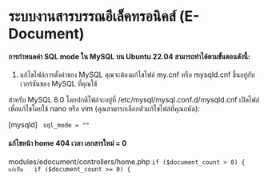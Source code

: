 # ระบบงานสารบรรณอีเล็คทรอนิคส์ (E-Document)


#### การกำหนดค่า SQL mode ใน MySQL บน Ubuntu 22.04 สามารถทำได้ตามขั้นตอนดังนี้:

1. แก้ไขไฟล์การตั้งค่าของ MySQL
คุณจะต้องแก้ไขไฟล์ my.cnf หรือ mysqld.cnf ขึ้นอยู่กับเวอร์ชันของ MySQL ที่คุณใช้

สำหรับ MySQL 8.0 โดยปกติไฟล์จะอยู่ที่ /etc/mysql/mysql.conf.d/mysqld.cnf
เปิดไฟล์เพื่อแก้ไขโดยใช้ nano หรือ vim (คุณสามารถเลือกตัวแก้ไขไฟล์ที่คุณถนัด):

[mysqld]
```  sql_mode = ""  ``` 

#### แก้ไขหน้า home 404 เวลา เอกสารใหม่ = 0
modules/edocument/controllers/home.php
``` if ($document_count > 0) {    แก้เป็น   if ($document_count >= 0) { ```

